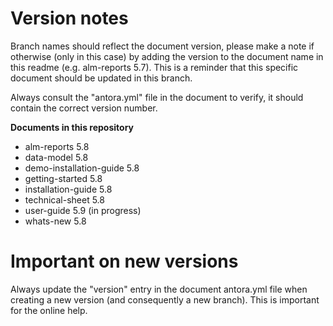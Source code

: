 # Version notes

Branch names should reflect the document version, please make a note if otherwise (only in this case) by adding the version to the document name in this readme (e.g. alm-reports 5.7). This is a reminder that this specific document should be updated in this branch.

Always consult the "antora.yml" file in the document to verify, it should contain the correct version number.

**Documents in this repository**

* alm-reports 5.8
* data-model 5.8
* demo-installation-guide 5.8
* getting-started 5.8     	      
* installation-guide 5.8  
* technical-sheet 5.8
* user-guide 5.9 (in progress)
* whats-new 5.8



# Important on new versions

Always update the "version" entry in the document antora.yml file when creating a new version (and consequently a new branch). This is important for the online help.